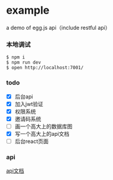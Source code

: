 # example

a demo of egg.js api（include restful api）

### 本地调试

```
$ npm i
$ npm run dev
$ open http://localhost:7001/
```

### todo

- [x] 后台api
- [x] 加入jwt验证
- [x] 权限系统
- [x] 邀请码系统
- [ ] 画一个高大上的数据库图
- [x] 写一个高大上的api文档
- [ ] 后台react页面

### api

[api文档](./api/api_docs.html)







